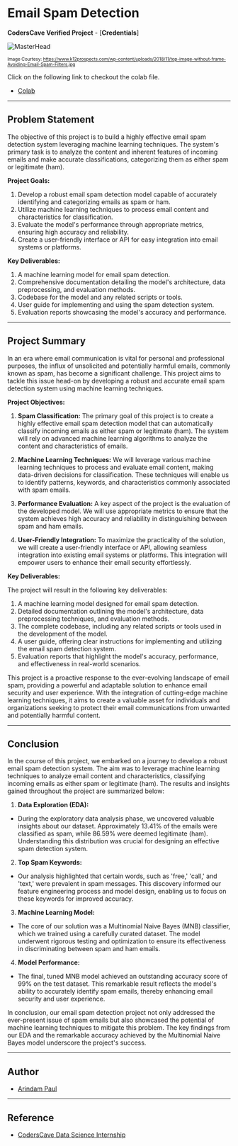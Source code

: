 # Email Spam Detection

**CodersCave Verified Project** - [**Credentials**]

![MasterHead](https://www.k12prospects.com/wp-content/uploads/2018/11/top-image-without-frame-Avoiding-Email-Spam-Filters.jpg)

<font size="1">Image Courtesy: https://www.k12prospects.com/wp-content/uploads/2018/11/top-image-without-frame-Avoiding-Email-Spam-Filters.jpg</font>

Click on the following link to checkout the colab file.
- [Colab](https://colab.research.google.com/drive/1WYE_PirhAzBmI_Ga0psZdgiGWjJ5S1ui?usp=sharing)


---

## Problem Statement

The objective of this project is to build a highly effective email spam detection system leveraging machine learning techniques. The system's primary task is to analyze the content and inherent features of incoming emails and make accurate classifications, categorizing them as either spam or legitimate (ham).

**Project Goals:**

1. Develop a robust email spam detection model capable of accurately identifying and categorizing emails as spam or ham.
2. Utilize machine learning techniques to process email content and characteristics for classification.
3. Evaluate the model's performance through appropriate metrics, ensuring high accuracy and reliability.
4. Create a user-friendly interface or API for easy integration into email systems or platforms.

**Key Deliverables:**

1. A machine learning model for email spam detection.
2. Comprehensive documentation detailing the model's architecture, data preprocessing, and evaluation methods.
3. Codebase for the model and any related scripts or tools.
4. User guide for implementing and using the spam detection system.
5. Evaluation reports showcasing the model's accuracy and performance.

---

## Project Summary

In an era where email communication is vital for personal and professional purposes, the influx of unsolicited and potentially harmful emails, commonly known as spam, has become a significant challenge. This project aims to tackle this issue head-on by developing a robust and accurate email spam detection system using machine learning techniques.

**Project Objectives:**

1. **Spam Classification:** The primary goal of this project is to create a highly effective email spam detection model that can automatically classify incoming emails as either spam or legitimate (ham). The system will rely on advanced machine learning algorithms to analyze the content and characteristics of emails.

2. **Machine Learning Techniques:** We will leverage various machine learning techniques to process and evaluate email content, making data-driven decisions for classification. These techniques will enable us to identify patterns, keywords, and characteristics commonly associated with spam emails.

3. **Performance Evaluation:** A key aspect of the project is the evaluation of the developed model. We will use appropriate metrics to ensure that the system achieves high accuracy and reliability in distinguishing between spam and ham emails.

4. **User-Friendly Integration:** To maximize the practicality of the solution, we will create a user-friendly interface or API, allowing seamless integration into existing email systems or platforms. This integration will empower users to enhance their email security effortlessly.

**Key Deliverables:**

The project will result in the following key deliverables:

1. A machine learning model designed for email spam detection.
2. Detailed documentation outlining the model's architecture, data preprocessing techniques, and evaluation methods.
3. The complete codebase, including any related scripts or tools used in the development of the model.
4. A user guide, offering clear instructions for implementing and utilizing the email spam detection system.
5. Evaluation reports that highlight the model's accuracy, performance, and effectiveness in real-world scenarios.

This project is a proactive response to the ever-evolving landscape of email spam, providing a powerful and adaptable solution to enhance email security and user experience. With the integration of cutting-edge machine learning techniques, it aims to create a valuable asset for individuals and organizations seeking to protect their email communications from unwanted and potentially harmful content.

---

## Conclusion

In the course of this project, we embarked on a journey to develop a robust email spam detection system. The aim was to leverage machine learning techniques to analyze email content and characteristics, classifying incoming emails as either spam or legitimate (ham). The results and insights gained throughout the project are summarized below:

1. **Data Exploration (EDA):**

- During the exploratory data analysis phase, we uncovered valuable insights about our dataset. Approximately 13.41% of the emails were classified as spam, while 86.59% were deemed legitimate (ham). Understanding this distribution was crucial for designing an effective spam detection system.

2. **Top Spam Keywords:**

- Our analysis highlighted that certain words, such as 'free,' 'call,' and 'text,' were prevalent in spam messages. This discovery informed our feature engineering process and model design, enabling us to focus on these keywords for improved accuracy.

3. **Machine Learning Model:**

- The core of our solution was a Multinomial Naive Bayes (MNB) classifier, which we trained using a carefully curated dataset. The model underwent rigorous testing and optimization to ensure its effectiveness in discriminating between spam and ham emails.

4. **Model Performance:**

- The final, tuned MNB model achieved an outstanding accuracy score of 99% on the test dataset. This remarkable result reflects the model's ability to accurately identify spam emails, thereby enhancing email security and user experience.

In conclusion, our email spam detection project not only addressed the ever-present issue of spam emails but also showcased the potential of machine learning techniques to mitigate this problem. The key findings from our EDA and the remarkable accuracy achieved by the Multinomial Naive Bayes model underscore the project's success.

---

## Author

- [Arindam Paul](https://www.linkedin.com/in/arindam-paul-19a085187/)

---

## Reference
 - [CodersCave Data Science Internship](https://www.linkedin.com/company/codersscave/)
